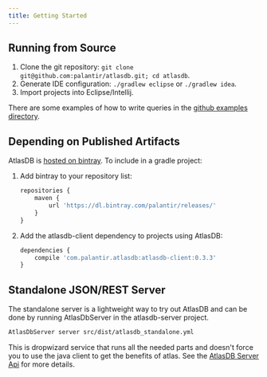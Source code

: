 ```yaml
---
title: Getting Started
---
```


## Running from Source

1. Clone the git repository: `git clone git@github.com:palantir/atlasdb.git; cd atlasdb`.
2. Generate IDE configuration: `./gradlew eclipse` or `./gradlew idea`.
3. Import projects into Eclipse/Intellij.

There are some examples of how to write queries in the [github examples directory](https://github.com/palantir/atlasdb/tree/develop/examples).

## Depending on Published Artifacts

AtlasDB is [hosted on bintray](https://bintray.com/palantir/releases/atlasdb/view).
To include in a gradle project:

1. Add bintray to your repository list:

    ```javascript
    repositories {
        maven {
            url 'https://dl.bintray.com/palantir/releases/'
        }
    }
    ```

2. Add the atlasdb-client dependency to projects using AtlasDB:

    ```javascript
    dependencies {
        compile 'com.palantir.atlasdb:atlasdb-client:0.3.3'
    }
    ```

## Standalone JSON/REST Server

The standalone server is a lightweight way to try out AtlasDB and can be done
by running AtlasDbServer in the atlasdb-server project.  

```bash
AtlasDbServer server src/dist/atlasdb_standalone.yml
```

This is dropwizard service that runs all the needed parts and doesn't force you
to use the java client to get the benefits of atlas. See the [AtlasDB Server
Api](/atlasdb/docs/atlas_server_api.html) for more details.
